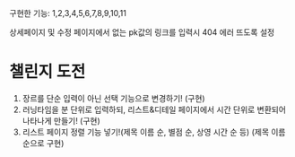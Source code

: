 구현한 기능: 1,2,3,4,5,6,7,8,9,10,11

상세페이지 및 수정 페이지에서 없는 pk값의 링크를 입력시 404 에러 뜨도록 설정

# 챌린지 도전

1. 장르를 단순 입력이 아닌 선택 기능으로 변경하기! (구현)
2. 러닝타임을 분 단위로 입력하되, 리스트&디테일 페이지에서 시간 단위로 변환되어 나타나게 만들기! (구현)
3. 리스트 페이지 정렬 기능 넣기!(제목 이름 순, 별점 순, 상영 시간 순 등) (제목 이름 순으로 구현)
